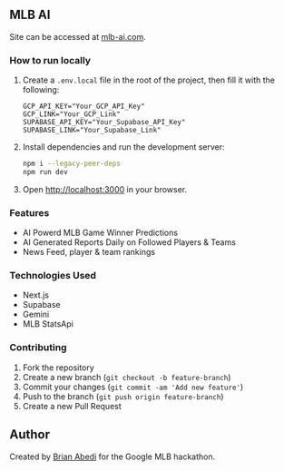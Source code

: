## MLB AI

Site can be accessed at [mlb-ai.com](https://mlb-ai.com).

### How to run locally

1. Create a `.env.local` file in the root of the project, then fill it with the following:
    ```
    GCP_API_KEY="Your_GCP_API_Key"
    GCP_LINK="Your_GCP_Link"
    SUPABASE_API_KEY="Your_Supabase_API_Key"
    SUPABASE_LINK="Your_Supabase_Link"
    ```

2. Install dependencies and run the development server:
    ```bash
    npm i --legacy-peer-deps
    npm run dev
    ```

3. Open [http://localhost:3000](http://localhost:3000) in your browser.

### Features

- AI Powerd MLB Game Winner Predictions
- AI Generated Reports Daily on Followed Players & Teams
- News Feed, player & team rankings

### Technologies Used

- Next.js
- Supabase
- Gemini
- MLB StatsApi

### Contributing

1. Fork the repository
2. Create a new branch (`git checkout -b feature-branch`)
3. Commit your changes (`git commit -am 'Add new feature'`)
4. Push to the branch (`git push origin feature-branch`)
5. Create a new Pull Request

## Author

Created by [Brian Abedi](https://linkedin.com/in/brianabedi) for the Google MLB hackathon.
